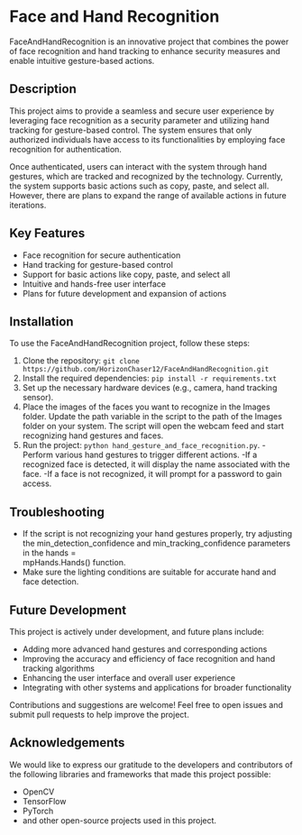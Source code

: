 # Face and Hand Recognition

FaceAndHandRecognition is an innovative project that combines the power of face recognition and hand tracking to enhance security measures and enable intuitive gesture-based actions. 

## Description

This project aims to provide a seamless and secure user experience by leveraging face recognition as a security parameter and utilizing hand tracking for gesture-based control. The system ensures that only authorized individuals have access to its functionalities by employing face recognition for authentication.

Once authenticated, users can interact with the system through hand gestures, which are tracked and recognized by the technology. Currently, the system supports basic actions such as copy, paste, and select all. However, there are plans to expand the range of available actions in future iterations.

## Key Features

- Face recognition for secure authentication
- Hand tracking for gesture-based control
- Support for basic actions like copy, paste, and select all
- Intuitive and hands-free user interface
- Plans for future development and expansion of actions

## Installation

To use the FaceAndHandRecognition project, follow these steps:

1. Clone the repository: `git clone https://github.com/HorizonChaser12/FaceAndHandRecognition.git`
2. Install the required dependencies: `pip install -r requirements.txt`
3. Set up the necessary hardware devices (e.g., camera, hand tracking sensor).
4. Place the images of the faces you want to recognize in the Images folder.
   Update the path variable in the script to the path of the Images folder on your system.
   The script will open the webcam feed and start recognizing hand gestures and faces.
5. Run the project: `python hand_gesture_and_face_recognition.py`.
  -Perform various hand gestures to trigger different actions.
  -If a recognized face is detected, it will display the name associated with the face.
  -If a face is not recognized, it will prompt for a password to gain access.

## Troubleshooting

- If the script is not recognizing your hand gestures properly, try adjusting the min_detection_confidence and min_tracking_confidence parameters in the hands =     
  mpHands.Hands() function.
- Make sure the lighting conditions are suitable for accurate hand and face detection.

## Future Development

This project is actively under development, and future plans include:

- Adding more advanced hand gestures and corresponding actions
- Improving the accuracy and efficiency of face recognition and hand tracking algorithms
- Enhancing the user interface and overall user experience
- Integrating with other systems and applications for broader functionality

Contributions and suggestions are welcome! Feel free to open issues and submit pull requests to help improve the project.

## Acknowledgements

We would like to express our gratitude to the developers and contributors of the following libraries and frameworks that made this project possible:

- OpenCV
- TensorFlow
- PyTorch
- and other open-source projects used in this project.
